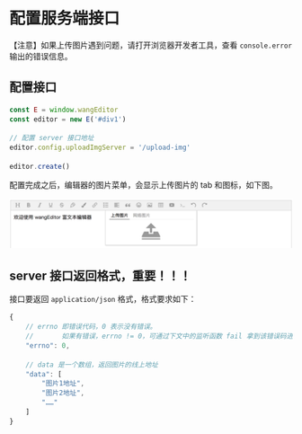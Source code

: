 # 配置服务端接口

【注意】如果上传图片遇到问题，请打开浏览器开发者工具，查看 `console.error` 输出的错误信息。

## 配置接口

```js
const E = window.wangEditor
const editor = new E('#div1')

// 配置 server 接口地址
editor.config.uploadImgServer = '/upload-img'

editor.create()
```

配置完成之后，编辑器的图片菜单，会显示上传图片的 tab 和图标，如下图。

![](../../_images/upload-img.png)

## server 接口返回格式，重要！！！

接口要返回 `application/json` 格式，格式要求如下：

```js
{
    // errno 即错误代码，0 表示没有错误。
    //       如果有错误，errno != 0，可通过下文中的监听函数 fail 拿到该错误码进行自定义处理
    "errno": 0,

    // data 是一个数组，返回图片的线上地址
    "data": [
        "图片1地址",
        "图片2地址",
        "……"
    ]
}
```
